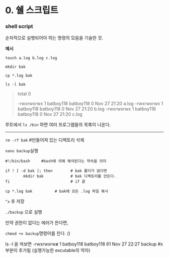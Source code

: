 # 0. 쉘 스크립트

### shell script

순차적으로 실행되어야 하는 명령의 모음을 기술한 것.



**예시**

`touch a.log b.log c.log`

`mkdir bak`

`cp *.log bak`

`ls -l bak`

> total 0
>
> -rwxrwxrwx 1 batboy118 batboy118 0 Nov 27 21:20 a.log
> -rwxrwxrwx 1 batboy118 batboy118 0 Nov 27 21:20 b.log
> -rwxrwxrwx 1 batboy118 batboy118 0 Nov 27 21:20 c.log



루트에서 `ls /bin` 하면 여러 프로그램들의 목록이 나온다.

---

`rm -rf bak`    #만들어져 있는 디렉토리 삭제

`nano backup`실행

```
#!/bin/bash  	#bash에 의해 해석된다는 약속을 의미

if ! [ -d bak ]; then        # bak 폴더가 없다면 
        mkdir bak            # bak 디렉토리를 만든다.
fi                           # if 끝

cp *.log bak          # bak에 모든 .log 파일 복사
```

`^x` 후 저장

 `./backup` 으로 실행

만약 권한이 없다는 에러가 뜬다면,

`chmod +x backup`명령어를 친다. ()

ls -l 을 쳐보면 -rwxrwxrw***x*** 1 batboy118 batboy118   61 Nov 27 22:27  backup  #x 부분이 추가됨 (실행가능한 excutable의 약자)

